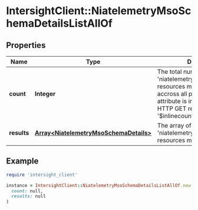 # IntersightClient::NiatelemetryMsoSchemaDetailsListAllOf

## Properties

| Name | Type | Description | Notes |
| ---- | ---- | ----------- | ----- |
| **count** | **Integer** | The total number of &#39;niatelemetry.MsoSchemaDetails&#39; resources matching the request, accross all pages. The &#39;Count&#39; attribute is included when the HTTP GET request includes the &#39;$inlinecount&#39; parameter. | [optional] |
| **results** | [**Array&lt;NiatelemetryMsoSchemaDetails&gt;**](NiatelemetryMsoSchemaDetails.md) | The array of &#39;niatelemetry.MsoSchemaDetails&#39; resources matching the request. | [optional] |

## Example

```ruby
require 'intersight_client'

instance = IntersightClient::NiatelemetryMsoSchemaDetailsListAllOf.new(
  count: null,
  results: null
)
```

